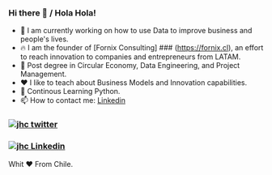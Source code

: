 ### Hi there 👋 / Hola Hola!

- 🔭 I am currently working on how to use Data to improve business and people's lives.
- 🔥 I am the founder of [Fornix Consulting] ### (https://fornix.cl), an effort to reach innovation to companies and entrepreneurs from LATAM.
- 🌱 Post degree in Circular Economy, Data Engineering, and Project Management.
- ❤️ I like to teach about Business Models and Innovation capabilities.
- 🐍 Continous Learning Python.
- 📫 How to contact me: [Linkedin](www.linkedin.com/in/alvaronicolas)

### [![jhc twitter](https://img.shields.io/badge/Twitter-@alvaronicolas-00aced.svg?style=for-the-badge&logo=twitter)](https://twitter.com/alvaronicolas)
### [![jhc Linkedin](https://img.shields.io/badge/Linkedin-@alvaronicolas-00aced.svg?style=for-the-badge&logo=Linkedin)](https://www.linkedin.com/in/alvaronicolas/)

Whit ❤️ From Chile.
